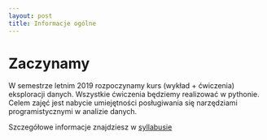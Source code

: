 ```yaml
---
layout: post
title: Informacje ogólne
---
```


# Zaczynamy

W semestrze letnim 2019 rozpoczynamy kurs (wykład + ćwiczenia) eksploracji danych. Wszystkie ćwiczenia będziemy
realizować w pythonie. Celem zajęć jest nabycie umiejętności posługiwania się narzędziami programistycznymi w analizie danych. 

Szczegółowe informacje znajdziesz w [syllabusie](/syllabus/)









